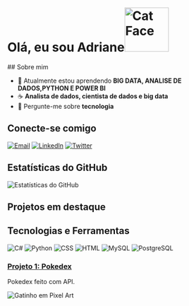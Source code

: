 # Olá, eu sou Adriane<img src="https://raw.githubusercontent.com/Tarikul-Islam-Anik/Animated-Fluent-Emojis/master/Emojis/Animals/Cat%20Face.png" alt="Cat Face" width="100" height="100" />

</video>
## Sobre mim

- 🌱 Atualmente estou aprendendo **BIG DATA, ANALISE DE DADOS,PYTHON E POWER BI**
- ☕ **Analista de dados, cientista de dados e big data**
- 💬 Pergunte-me sobre **tecnologia**

## Conecte-se comigo

[![Email](https://img.shields.io/badge/Email-D14836?style=for-the-badge&logo=gmail&logoColor=white)](adrianedacosta21@gmail.com)
[![LinkedIn](https://img.shields.io/badge/LinkedIn-0A66C2?style=for-the-badge&logo=linkedin&logoColor=white)]([link-para-seu-linkedin](https://www.linkedin.com/in/adriane-da-costa-576289267/))
[![Twitter](https://img.shields.io/badge/Twitter-1DA1F2?style=for-the-badge&logo=twitter&logoColor=white)](link-para-seu-twitter)

## Estatísticas do GitHub

![Estatísticas do GitHub](https://github-readme-stats.vercel.app/api?username=AdrianeCS&show_icons=true&theme=radical)
## Projetos em destaque

## Tecnologias e Ferramentas

![C#](https://img.shields.io/badge/C%23-239120?style=for-the-badge&logo=c-sharp&logoColor=white)
![Python](https://img.shields.io/badge/Python-3776AB?style=for-the-badge&logo=python&logoColor=white)
![CSS](https://img.shields.io/badge/CSS-1572B6?style=for-the-badge&logo=css3&logoColor=white)
![HTML](https://img.shields.io/badge/HTML-E34F26?style=for-the-badge&logo=html5&logoColor=white)
![MySQL](https://img.shields.io/badge/MySQL-4479A1?style=for-the-badge&logo=mysql&logoColor=white)
![PostgreSQL](https://img.shields.io/badge/PostgreSQL-336791?style=for-the-badge&logo=postgresql&logoColor=white)


### [Projeto 1: Pokedex](https://adrianecs.github.io/Pokedex/)
Pokedex feito com API.


![Gatinho em Pixel Art](https://camo.githubusercontent.com/ce26eeddc72e80f3706363df1eedfdeb81905fe41fd9933e4299464ab13faebb/68747470733a2f2f63617073756c652d72656e6465722e76657263656c2e6170702f6170693f747970653d776176696e6726636f6c6f723d384630443837266865696768743d3132302673656374696f6e3d666f6f746572)









